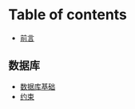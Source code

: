 # Table of contents

* [前言](README.md)

## 数据库 <a href="#database" id="database"></a>

* [数据库基础](database/shu-ju-ku-ji-chu.md)
* [约束](database/yue-shu.md)
